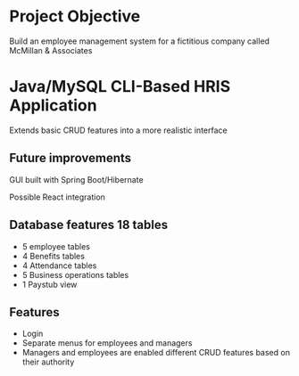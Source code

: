 # Project Objective

Build an employee management system for a fictitious company called McMillan & Associates

# Java/MySQL CLI-Based HRIS Application

 Extends basic CRUD features into a more realistic interface

 ## Future improvements
 GUI built with Spring Boot/Hibernate

 Possible React integration

 ## Database features 18 tables
 - 5 employee tables
 - 4 Benefits tables
 - 4 Attendance tables
 - 5 Business operations tables
 - 1 Paystub view
 
 ## Features
 - Login
 - Separate menus for employees and managers
 - Managers and employees are enabled different CRUD features based on their authority
